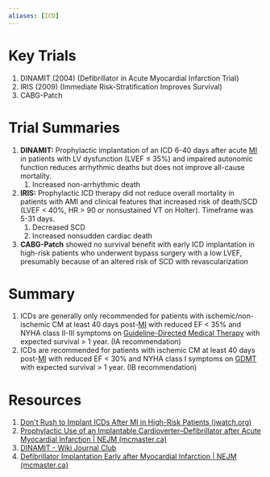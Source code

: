 ```yaml
---
aliases: [ICD]
---
```

# Key Trials
1.  DINAMIT (2004) (Defibrillator in Acute Myocardial Infarction Trial)
2.  IRIS (2009) (Immediate Risk-Stratification Improves Survival)
3.  CABG-Patch

# Trial Summaries
1.  **DINAMIT:** Prophylactic implantation of an ICD 6-40 days after acute [MI](ACS.md) in patients with LV dysfunction (LVEF ≤ 35%) and impaired autonomic function reduces arrhythmic deaths but does not improve all-cause mortality.
	1.  Increased non-arrhythmic death
2.  **IRIS:** Prophylactic ICD therapy did not reduce overall mortality in patients with AMI and clinical features that increased risk of death/SCD (LVEF < 40%, HR > 90 or nonsustained VT on Holter). Timeframe was 5-31 days.
	1.  Decreased SCD
	2.  Increased nonsudden cardiac death
3.  **CABG-Patch** showed no survival benefit with early ICD implantation in high-risk patients who underwent bypass surgery with a low LVEF, presumably because of an altered risk of SCD with revascularization

# Summary
1.  ICDs are generally only recommended for patients with ischemic/non-ischemic CM at least 40 days post-[MI](ACS.md) with reduced EF < 35% and NYHA class II-III symptoms on [Guideline-Directed Medical Therapy](../Heart%20Failure/Guideline-Directed%20Medical%20Therapy.md) with expected survival > 1 year. (IA recommendation)
2.  ICDs are recommended for patients with ischemic CM at least 40 days post-[MI](ACS.md) with reduced EF < 30% and NYHA class I symptoms on [GDMT](../Heart%20Failure/Guideline-Directed%20Medical%20Therapy.md) with expected survival > 1 year. (IB recommendation)

# Resources
1.  [Don't Rush to Implant ICDs After MI in High-Risk Patients (jwatch.org)](https://www.jwatch.org/jc200501280000003/2005/01/28/dont-rush-implant-icds-after-mi-high-risk?ijkey=Rn4qNmARb1S8k&keytype=ref&siteid=jwatch&utm_medium=referral&utm_source=r360&utm_campaign=cardiology)
2.  [Prophylactic Use of an Implantable Cardioverter–Defibrillator after Acute Myocardial Infarction | NEJM (mcmaster.ca)](https://www-nejm-org.libaccess.lib.mcmaster.ca/doi/full/10.1056/NEJMoa041489)
3.  [DINAMIT - Wiki Journal Club](https://www.wikijournalclub.org/wiki/DINAMIT)
4.  [Defibrillator Implantation Early after Myocardial Infarction | NEJM (mcmaster.ca)](https://www-nejm-org.libaccess.lib.mcmaster.ca/doi/full/10.1056/nejmoa0901889)